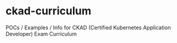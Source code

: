 # ckad-curriculum
POCs / Examples / Info for CKAD (Certified Kubernetes Application Developer) Exam Curriculum
